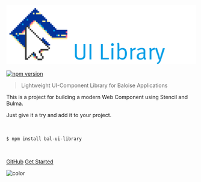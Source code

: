 ![Baloise UI Library Logo](docs/assets/logo-dark.png ':size=400')

[![npm version](https://badge.fury.io/js/bal-ui-library.svg)](https://badge.fury.io/js/bal-ui-library)

> Lightweight UI-Component Library for Baloise Applications

This is a project for building a modern Web Component using Stencil and Bulma.

Just give it a try and add it to your project.

<br>

<code class="cover-code">$ npm install bal-ui-library</code>

<br>

[GitHub](https://github.com/hirsch88/bal-ui-library)
[Get Started](home.md)

<!-- background color -->

![color](#002f9f)
